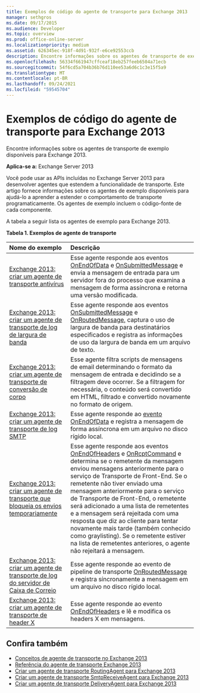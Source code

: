 ```yaml
---
title: Exemplos de código do agente de transporte para Exchange 2013
manager: sethgros
ms.date: 09/17/2015
ms.audience: Developer
ms.topic: overview
ms.prod: office-online-server
ms.localizationpriority: medium
ms.assetid: 626345ec-918f-4d91-932f-e6ce92553ccb
description: Encontre informações sobre os agentes de transporte de exemplo disponíveis para Exchange 2013.
ms.openlocfilehash: 56334f661947cffceaf18eb257feeb6504a71ecb
ms.sourcegitcommit: 54f6cd5a704b36b76d110ee53a6d6c1c3e15f5a9
ms.translationtype: MT
ms.contentlocale: pt-BR
ms.lasthandoff: 09/24/2021
ms.locfileid: "59545704"
---
```

# <a name="transport-agent-code-samples-for-exchange-2013"></a>Exemplos de código do agente de transporte para Exchange 2013

Encontre informações sobre os agentes de transporte de exemplo disponíveis para Exchange 2013.
  
**Aplica-se a:** Exchange Server 2013
  
Você pode usar as APIs incluídas no Exchange Server 2013 para desenvolver agentes que estendem a funcionalidade de transporte. Este artigo fornece informações sobre os agentes de exemplo disponíveis para ajudá-lo a aprender a estender o comportamento de transporte programaticamente. Os agentes de exemplo incluem o código-fonte de cada componente. 
  
A tabela a seguir lista os agentes de exemplo para Exchange 2013.
  
**Tabela 1. Exemplos de agente de transporte**

|**Nome do exemplo**|**Descrição**|
|:-----|:-----|
|[Exchange 2013: criar um agente de transporte antivírus](https://code.msdn.microsoft.com/Exchange/Exchange-2013-Build-an-6e544269) <br/> |Esse agente responde aos eventos [OnEndOfData](https://msdn.microsoft.com/library/Microsoft.Exchange.Data.Transport.Smtp.SmtpReceiveAgent.OnEndOfData.aspx) e [OnSubmittedMessage](https://msdn.microsoft.com/library/Microsoft.Exchange.Data.Transport.Routing.RoutingAgent.OnSubmittedMessage.aspx) e envia a mensagem de entrada para um servidor fora do processo que examina a mensagem de forma assíncrona e retorna uma versão modificada.  <br/> |
|[Exchange 2013: criar um agente de transporte de log de largura de banda](https://code.msdn.microsoft.com/Exchange/Exchange-2013-Build-a-d61a4aaa) <br/> |Esse agente responde aos eventos [OnSubmittedMessage](https://msdn.microsoft.com/library/Microsoft.Exchange.Data.Transport.Routing.RoutingAgent.OnSubmittedMessage.aspx) e [OnRoutedMessage,](https://msdn.microsoft.com/library/Microsoft.Exchange.Data.Transport.Routing.RoutingAgent.OnRoutedMessage.aspx) captura o uso de largura de banda para destinatários especificados e registra as informações de uso da largura de banda em um arquivo de texto.  <br/> |
|[Exchange 2013: criar um agente de transporte de conversão de corpo](https://code.msdn.microsoft.com/Exchange/Exchange-2013-Build-a-body-ed36ecb0) <br/> |Esse agente filtra scripts de mensagens de email determinando o formato da mensagem de entrada e decidindo se a filtragem deve ocorrer. Se a filtragem for necessária, o conteúdo será convertido em HTML, filtrado e convertido novamente no formato de origem.  <br/> |
|[Exchange 2013: criar um agente de transporte de log SMTP](https://code.msdn.microsoft.com/Exchange/Exchange-2013-Build-an-fc23dc33) <br/> |Esse agente responde ao [evento OnEndOfData](https://msdn.microsoft.com/library/Microsoft.Exchange.Data.Transport.Smtp.SmtpReceiveAgent.OnEndOfData.aspx) e registra a mensagem de forma assíncrona em um arquivo no disco rígido local.  <br/> |
|[Exchange 2013: criar um agente de transporte que bloqueia os envios temporariamente](https://code.msdn.microsoft.com/Exchange/Exchange-2013-Build-a-52a767d8) <br/> |Esse agente responde aos eventos [OnEndOfHeaders](https://msdn.microsoft.com/library/Microsoft.Exchange.Data.Transport.Smtp.SmtpReceiveAgent.OnEndOfHeaders.aspx) e [OnRcptCommand](https://msdn.microsoft.com/library/Microsoft.Exchange.Data.Transport.Smtp.SmtpReceiveAgent.OnRcptCommand.aspx) e determina se o remetente da mensagem enviou mensagens anteriormente para o serviço de Transporte de Front-End. Se o remetente não tiver enviado uma mensagem anteriormente para o serviço de Transporte de Front-End, o remetente será adicionado a uma lista de remetentes e a mensagem será rejeitada com uma resposta que diz ao cliente para tentar novamente mais tarde (também conhecido como graylisting). Se o remetente estiver na lista de remetentes anteriores, o agente não rejeitará a mensagem.  <br/> |
|[Exchange 2013: criar um agente de transporte de log do servidor de Caixa de Correio](https://code.msdn.microsoft.com/Exchange/Exchange-2013-Build-a-fc8632e5) <br/> |Esse agente responde ao evento de pipeline de transporte [OnRoutedMessage](https://msdn.microsoft.com/library/Microsoft.Exchange.Data.Transport.Routing.RoutingAgent.OnRoutedMessage.aspx) e registra síncronamente a mensagem em um arquivo no disco rígido local.  <br/> |
|[Exchange 2013: criar um agente de transporte de header X](https://code.msdn.microsoft.com/Exchange/Exchange-2013-Build-an-32f62f5a) <br/> |Esse agente responde ao evento [OnEndOfHeaders](https://msdn.microsoft.com/library/Microsoft.Exchange.Data.Transport.Smtp.SmtpReceiveAgent.OnEndOfHeaders.aspx) e lê e modifica os headers X em mensagens.  <br/> |
   
## <a name="see-also"></a>Confira também

- [Conceitos de agente de transporte no Exchange 2013](transport-agent-concepts-in-exchange-2013.md)    
- [Referência do agente de transporte Exchange 2013](transport-agent-reference-for-exchange-2013.md)    
- [Criar um agente de transporte RoutingAgent para Exchange 2013](how-to-create-a-routingagent-transport-agent-for-exchange-2013.md)   
- [Criar um agente de transporte SmtpReceiveAgent para Exchange 2013](how-to-create-an-smtpreceiveagent-transport-agent-for-exchange-2013.md)    
- [Criar um agente de transporte DeliveryAgent para Exchange 2013](how-to-create-a-deliveryagent-transport-agent-for-exchange-2013.md)
    


